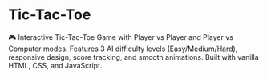 # Tic-Tac-Toe
🎮 Interactive Tic-Tac-Toe Game with Player vs Player and Player vs Computer modes. Features 3 AI difficulty levels (Easy/Medium/Hard), responsive design, score tracking, and smooth animations. Built with vanilla HTML, CSS, and JavaScript.
